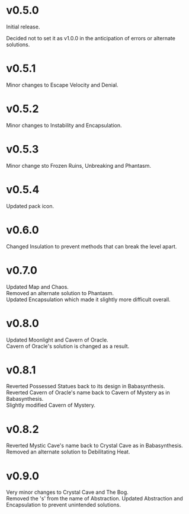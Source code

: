 # v0.5.0
Initial release.

Decided not to set it as v1.0.0 in the anticipation of errors or alternate solutions.

# v0.5.1
Minor changes to Escape Velocity and Denial.

# v0.5.2
Minor changes to Instability and Encapsulation.

# v0.5.3
Minor change sto Frozen Ruins, Unbreaking and Phantasm.

# v0.5.4
Updated pack icon.

# v0.6.0
Changed Insulation to prevent methods that can break the level apart.

# v0.7.0
Updated Map and Chaos.    
Removed an alternate solution to Phantasm.    
Updated Encapsulation which made it slightly more difficult overall.

# v0.8.0
Updated Moonlight and Cavern of Oracle.    
Cavern of Oracle's solution is changed as a result.

# v0.8.1
Reverted Possessed Statues back to its design in Babasynthesis.    
Reverted Cavern of Oracle's name back to Cavern of Mystery as in Babasynthesis.    
Slightly modified Cavern of Mystery.

# v0.8.2
Reverted Mystic Cave's name back to Crystal Cave as in Babasynthesis.    
Removed an alternate solution to Debilitating Heat.

# v0.9.0
Very minor changes to Crystal Cave and The Bog.    
Removed the 's' from the name of Abstraction.
Updated Abstraction and Encapsulation to prevent unintended solutions.
